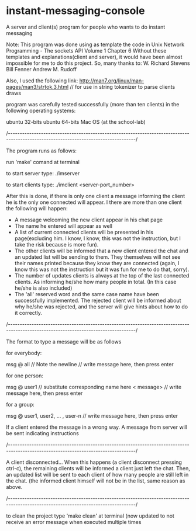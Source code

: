# instant-messaging-console
A server and client(s) program for people who wants to do instant messaging

Note: This program was done using as template the code in Unix Network Programming - The sockets API Volume 1
Chapter 6
Without these templates and explanations(client and server), it would have been almost impossible for me 
to do this project. So, many thanks to:
W. Richard Stevens
Bill Fenner
Andrew M. Rudoff

Also, I used the following link:
http://man7.org/linux/man-pages/man3/strtok.3.html 	// for use in string tokenizer to parse clients draws


program was carefully tested successfully (more than ten clients) in the following operating systems:

ubuntu 32-bits
ubuntu 64-bits
Mac OS (at the school-lab)

/------------------------------------------------------------------------------------------------------------------------------------/

The program runs as follows:

run 'make' comand at terminal

to start server type:
	 ./imserver <port-number>

to start clients type:
	 ./imclient <server-address> <server-port_number> <client-name>

After this is done, if there is only one client a message informing the client he is the only one connected will appear.
I there are more than one client the following will happen:
 - A message welcoming the new client appear in his chat page
 - The name he entered will appear as well
 - A list of current connected clients will be presented in his page(excluding him. I know, I know, this was not the instruction, 
   but I take the risk because is more fun).
 - The other clients will be informed that a new client entered the chat and an updated list will be sending to them. They 
   themselves will not see their names printed because they know they are connected (again, I know this was not the instruction
   but it was fun for me to do that, sorry).
- The number of updates clients is always at the top of the last connected clients. As informing he/she how many people in total.
  (In this case he/she is also included)
- The 'all' reserved word and the same case name have been successfully implemented. The rejected client will be informed
  about why he/she was rejected, and the server will give hints about how to do it correctly.


/------------------------------------------------------------------------------------------------------------------------------------/

The format to type a message will be as follows

for everybody:
   
msg @ all  // Note the newline
<message>  // write message here, then press enter

for one person:

msg @ user1 // substitute corresponding name here
< message> // write message here, then press enter

for a group:

msg @ user1, user2, ... , user-n
<message>	// write message here, then press enter

If a client entered the message in a wrong way. A message from server will be sent indicating instructions

/------------------------------------------------------------------------------------------------------------------------------------/

A client disconnected...
When this happens (a client disconnect pressing ctrl-c), the remaining clients will be informed a client just left the chat.
Then, an updated list will be sent to each client of how many people are still left in the chat. (the informed client 
himself will not be in the list, same reason as above.

/------------------------------------------------------------------------------------------------------------------------------------/

to clean the project
	type 'make clean' at terminal (now updated to not receive an error message when executed multiple times




